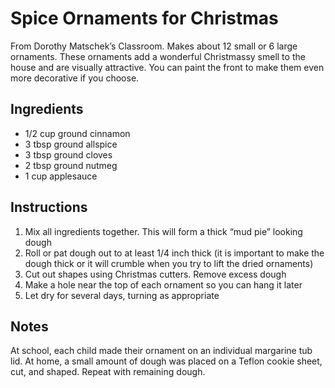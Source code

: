 # Spice Ornaments for Christmas

From Dorothy Matschek’s Classroom. Makes about 12 small or 6 large ornaments. These ornaments add a wonderful Christmassy smell to the house and are visually attractive. You can paint the front to make them even more decorative if you choose.

## Ingredients

- 1/2 cup ground cinnamon
- 3 tbsp ground allspice
- 3 tbsp ground cloves
- 2 tbsp ground nutmeg
- 1 cup applesauce

## Instructions

1. Mix all ingredients together. This will form a thick “mud pie” looking dough
2. Roll or pat dough out to at least 1/4 inch thick (it is important to make the dough thick or it will crumble when you try to lift the dried ornaments)
3. Cut out shapes using Christmas cutters. Remove excess dough
4. Make a hole near the top of each ornament so you can hang it later
5. Let dry for several days, turning as appropriate

## Notes

At school, each child made their ornament on an individual margarine tub lid. At home, a small amount of dough was placed on a Teflon cookie sheet, cut, and shaped. Repeat with remaining dough.

